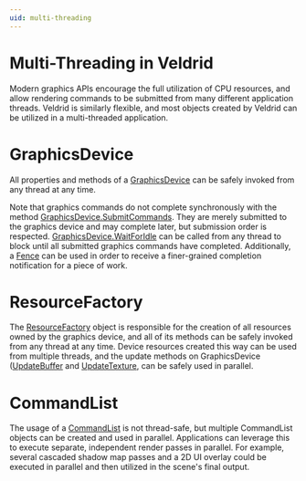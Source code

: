 ```yaml
---
uid: multi-threading
---
```


# Multi-Threading in Veldrid

Modern graphics APIs encourage the full utilization of CPU resources, and allow rendering commands to be submitted from many different application threads. Veldrid is similarly flexible, and most objects created by Veldrid can be utilized in a multi-threaded application.

# GraphicsDevice
All properties and methods of a [GraphicsDevice](xref:Veldrid.GraphicsDevice) can be safely invoked from any thread at any time.

Note that graphics commands do not complete synchronously with the method [GraphicsDevice.SubmitCommands](xref:Veldrid.GraphicsDevice#Veldrid_GraphicsDevice_SubmitCommands_Veldrid_CommandList_). They are merely submitted to the graphics device and may complete later, but submission order is respected. [GraphicsDevice.WaitForIdle](xref:Veldrid.GraphicsDevice#Veldrid_GraphicsDevice_WaitForIdle) can be called from any thread to block until all submitted graphics commands have completed. Additionally, a [Fence](xref:Veldrid.Fence) can be used in order to receive a finer-grained completion notification for a piece of work.

# ResourceFactory
The [ResourceFactory](xref:Veldrid.ResourceFactory) object is responsible for the creation of all resources owned by the graphics device, and all of its methods can be safely invoked from any thread at any time. Device resources created this way can be used from multiple threads, and the update methods on GraphicsDevice ([UpdateBuffer](xref:Veldrid.GraphicsDevice#Veldrid_GraphicsDevice_UpdateBuffer_Veldrid_DeviceBuffer_System_UInt32_IntPtr_System_UInt32_) and [UpdateTexture](xref:Veldrid.GraphicsDevice#Veldrid_GraphicsDevice_UpdateTexture_Veldrid_Texture_IntPtr_System_UInt32_System_UInt32_System_UInt32_System_UInt32_System_UInt32_System_UInt32_System_UInt32_System_UInt32_System_UInt32_), can be safely used in parallel.

# CommandList
The usage of a [CommandList](xref:Veldrid.CommandList) is not thread-safe, but multiple CommandList objects can be created and used in parallel. Applications can leverage this to execute separate, independent render passes in parallel. For example, several cascaded shadow map passes and a 2D UI overlay could be executed in parallel and then utilized in the scene's final output.